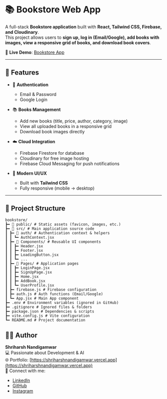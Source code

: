 # 📚 Bookstore Web App

A full-stack **Bookstore application** built with **React, Tailwind CSS, Firebase, and Cloudinary**.  
This project allows users to **sign up, log in (Email/Google), add books with images, view a responsive grid of books, and download book covers**.

🔗 **Live Demo**: [Bookstore App](https://bookstoreshriharshnandigamwar.netlify.app)

---

## 🚀 Features

- 🔑 **Authentication**

  - Email & Password
  - Google Login

- 📚 **Books Management**

  - Add new books (title, price, author, category, image)
  - View all uploaded books in a responsive grid
  - Download book images directly

- ☁️ **Cloud Integration**

  - Firebase Firestore for database
  - Cloudinary for free image hosting
  - Firebase Cloud Messaging for push notifications

- 🎨 **Modern UI/UX**
  - Built with **Tailwind CSS**
  - Fully responsive (mobile → desktop)

---

## 📂 Project Structure

```
bookstore/
┣━ 📂 public/ # Static assets (favicon, images, etc.)
┣━ 📂 src/ # Main application source code
┃ ┣━ 📂 auth/ # Authentication context & helpers
┃ ┃ ┗━ AuthContext.jsx
┃ ┣━ 📂 Components/ # Reusable UI components
┃ ┃ ┣━ Header.jsx
┃ ┃ ┣━ Footer.jsx
┃ ┃ ┣━ LoadingButton.jsx
┃ ┃ ┗━ ...
┃ ┣━ 📂 Pages/ # Application pages
┃ ┃ ┣━ LoginPage.jsx
┃ ┃ ┣━ SignUpPage.jsx
┃ ┃ ┣━ Home.jsx
┃ ┃ ┣━ AddBook.jsx
┃ ┃ ┗━ UserProfile.jsx
┃ ┣━ firebase.js # Firebase configuration
┃ ┣━ auth.js # Auth functions (Email/Google)
┃ ┗━ App.jsx # Main App component
┣━ .env # Environment variables (ignored in GitHub)
┣━ .gitignore # Ignored files & folders
┣━ package.json # Dependencies & scripts
┣━ vite.config.js # Vite configuration
┗━ README.md # Project documentation
```

## 👨‍💻 Author

**Shriharsh Nandigamwar**  
💻 Passionate about Development & AI  
🌐 Portfolio: [https://shriharshnandigamwar.vercel.app](https://shriharshnandigamwar.vercel.app)  
🔗 Connect with me:

- [LinkedIn](https://www.linkedin.com/in/shriharsh-nandigamwar-b106702b1?utm_source=share&utm_campaign=share_via&utm_content=profile&utm_medium=android_app)
- [GitHub](https://github.com/HarshNandigamwar)
- [Instagram](https://www.instagram.com/harsh_nandigamwar?igsh=MW8yY3VzYTY0d245YQ==)
